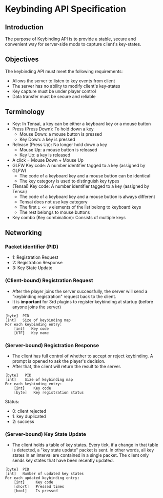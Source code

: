# Keybinding API Specification

## Introduction
The purpose of Keybinding API is to provide a stable, secure and convenient way for server-side mods to capture client's key-states.

## Objectives

The keybinding API must meet the following requirements:
- Allows the server to listen to key events from client
- The server has no ability to modify client's key-states
- Key capture must be under player control
- Data transfer must be secure and reliable

## Terminology

- Key: In Tensai, a key can be either a keyboard key or a mouse button
- Press (Press Down): To hold down a key
    + Mouse Down: a mouse button is pressed
    + Key Down: a key is pressed
- Release (Press Up): No longer hold down a key
    + Mouse Up: a mouse button is released
    + Key Up: a key is released
- A click = Mouse Down + Mouse Up
- GLFW Key code: A number identifier tagged to a key (assigned by GLFW)
    + The code of a keyboard key and a mouse button can be identical
    + The key category is used to distinguish key types
- (Tensai) Key code: A number identifier tagged to a key (assigned by Tensai)
    + The code of a keyboard key and a mouse button is always different
    + Tensai does not use key category
    + The first `1 << 9` elements of the list belong to keyboard keys
    + The rest belongs to mouse buttons
- Key combo (Key combination): Consists of multiple keys

## Networking

### Packet identifier (PID)
- 1: Registration Request
- 2: Registration Response
- 3: Key State Update

### (Client-bound) Registration Request
- After the player joins the server successfully, the server will send a "keybinding registration" request back to the client.<br>
- It is **important** for 3rd plugins to register keybinding at startup (before anyone joins the server)

```
[byte]  PID
[int]   Size of keybinding map
For each keybinding entry:
    [int]   Key code
    [UTF]   Key name
```

### (Server-bound) Registration Response
- The client has full control of whether to accept or reject keybinding. A prompt is opened to ask the player's decision.
- After that, the client will return the result to the server.

```
[byte]   PID
[int]    Size of keybinding map
For each keybinding entry:
    [int]    Key code
    [byte]   Key registration status
```

Status:
- 0: client rejected
- 1: key duplicated
- 2: success

### (Server-bound) Key State Update
- The client holds a table of key states. Every tick, if a change in that table is detected, a "key state update" packet is sent. In other words, all key states in an interval are contained in a single packet. The client only sends key states that have been recently updated.

```
[byte]  PID
[int]   Number of updated key states
For each updated keybinding entry:
    [int]     Key code
    [short]   Pressed times
    [bool]    Is pressed
```
